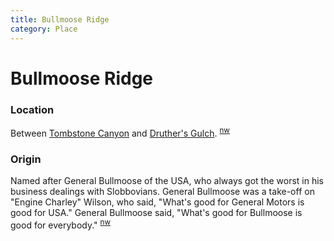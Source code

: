 ```yaml
---
title: Bullmoose Ridge
category: Place
---
```

# Bullmoose Ridge
### Location

Between [Tombstone Canyon](Tombstone-Canyon) and [Druther's Gulch](Druther's-Gulch). <sup>[nw][]</sup>

### Origin

Named after General Bullmoose of the USA, who always got the worst in his business dealings with Slobbovians. General Bullmoose was a take-off on "Engine Charley" Wilson, who said, "What's good for General Motors is good for USA." General Bullmoose said, "What's good for Bullmoose is good for everybody." <sup>[nw][]</sup>


[nw]: Names-Walt "Meany Names by Walter Little, 1984"
